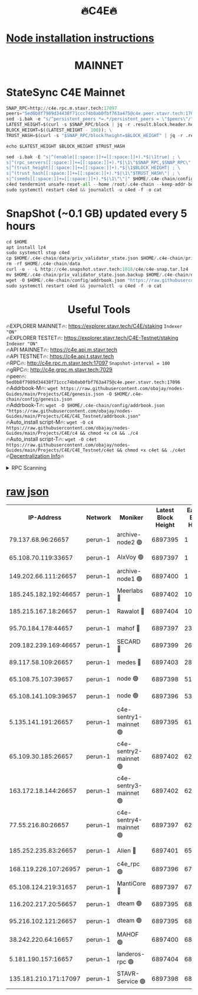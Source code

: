 <h1 align="center"> 🔥C4E🔥</h1>

[Node installation instructions](https://github.com/obajay/nodes-Guides/tree/main/Projects/C4E)
=

<h1 align="center"> MAINNET</h1>

# StateSync C4E Mainnet
```python
SNAP_RPC=http://c4e.rpc.m.stavr.tech:17097
peers="5ed0b8f7989d34438f71ccc74b0ab0fbf763a475@c4e.peer.stavr.tech:17096"
sed -i.bak -e "s/^persistent_peers *=.*/persistent_peers = \"$peers\"/" $HOME/.c4e-chain/config/config.toml
LATEST_HEIGHT=$(curl -s $SNAP_RPC/block | jq -r .result.block.header.height); \
BLOCK_HEIGHT=$((LATEST_HEIGHT - 100)); \
TRUST_HASH=$(curl -s "$SNAP_RPC/block?height=$BLOCK_HEIGHT" | jq -r .result.block_id.hash)

echo $LATEST_HEIGHT $BLOCK_HEIGHT $TRUST_HASH

sed -i.bak -E "s|^(enable[[:space:]]+=[[:space:]]+).*$|\1true| ; \
s|^(rpc_servers[[:space:]]+=[[:space:]]+).*$|\1\"$SNAP_RPC,$SNAP_RPC\"| ; \
s|^(trust_height[[:space:]]+=[[:space:]]+).*$|\1$BLOCK_HEIGHT| ; \
s|^(trust_hash[[:space:]]+=[[:space:]]+).*$|\1\"$TRUST_HASH\"| ; \
s|^(seeds[[:space:]]+=[[:space:]]+).*$|\1\"\"|" $HOME/.c4e-chain/config/config.toml
c4ed tendermint unsafe-reset-all --home /root/.c4e-chain --keep-addr-book
sudo systemctl restart c4ed && journalctl -u c4ed -f -o cat
```
# SnapShot (~0.1 GB) updated every 5 hours
```python
cd $HOME
apt install lz4
sudo systemctl stop c4ed
cp $HOME/.c4e-chain/data/priv_validator_state.json $HOME/.c4e-chain/priv_validator_state.json.backup
rm -rf $HOME/.c4e-chain/data
curl -o - -L http://c4e.snapshot.stavr.tech:1018/c4e/c4e-snap.tar.lz4 | lz4 -c -d - | tar -x -C $HOME/.c4e-chain --strip-components 2
mv $HOME/.c4e-chain/priv_validator_state.json.backup $HOME/.c4e-chain/data/priv_validator_state.json
wget -O $HOME/.c4e-chain/config/addrbook.json "https://raw.githubusercontent.com/obajay/nodes-Guides/main/Projects/C4E/addrbook.json"
sudo systemctl restart c4ed && journalctl -u c4ed -f -o cat
```
 <h1 align="center"> Useful Tools</h1>

🔥EXPLORER MAINNET🔥:  https://explorer.stavr.tech/C4E/staking            `Indexer "ON"` \
🔥EXPLORER TESTET🔥:   https://explorer.stavr.tech/C4E-Testnet/staking     `Indexer "ON"` \
🔥API MAINNET🔥:       https://c4e.api.m.stavr.tech \
🔥API TESTNET🔥:       https://c4e.api.t.stavr.tech \
🔥RPC🔥:               http://c4e.rpc.m.stavr.tech:17097                  `Snapshot-interval = 100` \
🔥gRPC🔥:              http://c4e.grpc.m.stavr.tech:7029 \
🔥peer🔥:              `5ed0b8f7989d34438f71ccc74b0ab0fbf763a475@c4e.peer.stavr.tech:17096` \
🔥Addrbook-M🔥:    ```wget https://raw.githubusercontent.com/obajay/nodes-Guides/main/Projects/C4E/genesis.json -O $HOME/.c4e-chain/config/genesis.json``` \
🔥Addrbook-T🔥:    ```wget -O $HOME/.c4e-chain/config/addrbook.json "https://raw.githubusercontent.com/obajay/nodes-Guides/main/Projects/C4E/C4E_Testnet/addrbook.json"``` \
🔥Auto_install script-M🔥: ```wget -O c4 https://raw.githubusercontent.com/obajay/nodes-Guides/main/Projects/C4E/c4 && chmod +x c4 && ./c4``` \
🔥Auto_install script-T🔥: ```wget -O c4et https://raw.githubusercontent.com/obajay/nodes-Guides/main/Projects/C4E/C4E_Testnet/c4et && chmod +x c4et && ./c4et``` \
🔥[Decentralization Info](https://github.com/obajay/StateSync-snapshots/tree/main/Projects/C4E/Decentralization)🔥




<details>
<summary>RPC Scanning</summary>

<h2 align="center"> We scan nodes in real time every 4 hours. And we provide the final result of RPC endpoints.
We cannot influence the operation of these nodes in any way. </h2>


```python
If Voting Power is higher than 0 --> then the Node is a validator of the network and may be subject to attack and be a potential threat to the chain.
```
```python
We marked such validators with a red symbol
```

</details>

[raw json](https://rpc-check.c4e.stavr.tech/c4e/rpc-c4e-result.json)
=



<table><tr><th>IP-Address</th><th>Network</th><th>Moniker</th><th>Latest Block Height</th><th>Earliest Block Height</th><th>Catching Up</th><th>Tx Index</th><th>Voting Power</th><th>Scan Time</th></tr><tr><td>79.137.68.96:26657</td><td>perun-1</td><td>archive-node2 🟢</td><td>6897395</td><td>1</td><td>False</td><td>on</td><td>0</td><td>2024-01-26T08:27:24.734404908UTC</td></tr><tr><td>65.108.70.119:33657</td><td>perun-1</td><td>AlxVoy 🟢</td><td>6897397</td><td>1</td><td>False</td><td>on</td><td>0</td><td>2024-01-26T08:27:39.217487114UTC</td></tr><tr><td>149.202.66.111:26657</td><td>perun-1</td><td>archive-node1 🟢</td><td>6897400</td><td>1</td><td>False</td><td>on</td><td>0</td><td>2024-01-26T08:27:55.319996763UTC</td></tr><tr><td>185.245.182.192:46657</td><td>perun-1</td><td>Meerlabs 🔴</td><td>6897402</td><td>1051501</td><td>False</td><td>on</td><td>527310</td><td>2024-01-26T08:28:04.737091962UTC</td></tr><tr><td>185.215.167.18:26657</td><td>perun-1</td><td>Rawalot 🔴</td><td>6897404</td><td>1090501</td><td>False</td><td>on</td><td>701423</td><td>2024-01-26T08:28:16.572293903UTC</td></tr><tr><td>95.70.184.178:44657</td><td>perun-1</td><td>mahof 🔴</td><td>6897397</td><td>2342001</td><td>False</td><td>off</td><td>1865533</td><td>2024-01-26T08:27:38.522990759UTC</td></tr><tr><td>209.182.239.169:46657</td><td>perun-1</td><td>SECARD 🔴</td><td>6897399</td><td>2616101</td><td>False</td><td>off</td><td>1136703</td><td>2024-01-26T08:27:50.506949988UTC</td></tr><tr><td>89.117.58.109:26657</td><td>perun-1</td><td>medes 🔴</td><td>6897403</td><td>2826001</td><td>False</td><td>off</td><td>1484927</td><td>2024-01-26T08:28:11.851625854UTC</td></tr><tr><td>65.108.75.107:39657</td><td>perun-1</td><td>node 🟢</td><td>6897398</td><td>5198801</td><td>False</td><td>on</td><td>0</td><td>2024-01-26T08:27:41.618494824UTC</td></tr><tr><td>65.108.141.109:39657</td><td>perun-1</td><td>node 🟢</td><td>6897396</td><td>5303301</td><td>False</td><td>on</td><td>0</td><td>2024-01-26T08:27:27.118196803UTC</td></tr><tr><td>5.135.141.191:26657</td><td>perun-1</td><td>c4e-sentry1-mainnet 🟢</td><td>6897395</td><td>6198001</td><td>False</td><td>on</td><td>0</td><td>2024-01-26T08:27:23.769024019UTC</td></tr><tr><td>65.109.30.185:26657</td><td>perun-1</td><td>c4e-sentry2-mainnet 🟢</td><td>6897402</td><td>6238301</td><td>False</td><td>on</td><td>0</td><td>2024-01-26T08:28:04.381580586UTC</td></tr><tr><td>163.172.18.144:26657</td><td>perun-1</td><td>c4e-sentry3-mainnet 🟢</td><td>6897402</td><td>6239001</td><td>False</td><td>on</td><td>0</td><td>2024-01-26T08:28:05.385474675UTC</td></tr><tr><td>77.55.216.80:26657</td><td>perun-1</td><td>c4e-sentry4-mainnet 🟢</td><td>6897397</td><td>6241001</td><td>False</td><td>on</td><td>0</td><td>2024-01-26T08:27:38.893878043UTC</td></tr><tr><td>185.252.235.83:26657</td><td>perun-1</td><td>Alien 🔴</td><td>6897401</td><td>6502501</td><td>False</td><td>on</td><td>1136703</td><td>2024-01-26T08:27:57.745666586UTC</td></tr><tr><td>168.119.226.107:26957</td><td>perun-1</td><td>c4e_rpc 🟢</td><td>6897396</td><td>6797396</td><td>False</td><td>on</td><td>0</td><td>2024-01-26T08:27:31.559530103UTC</td></tr><tr><td>65.108.124.219:31657</td><td>perun-1</td><td>MantiCore 🔴</td><td>6897397</td><td>6797397</td><td>False</td><td>off</td><td>193320</td><td>2024-01-26T08:27:38.032552387UTC</td></tr><tr><td>116.202.217.20:56657</td><td>perun-1</td><td>dteam 🟢</td><td>6897395</td><td>6800901</td><td>False</td><td>on</td><td>0</td><td>2024-01-26T08:27:24.003608239UTC</td></tr><tr><td>95.216.102.121:26657</td><td>perun-1</td><td>dteam 🟢</td><td>6897395</td><td>6885001</td><td>False</td><td>on</td><td>0</td><td>2024-01-26T08:27:24.342248281UTC</td></tr><tr><td>38.242.220.64:16657</td><td>perun-1</td><td>MAHOF 🟢</td><td>6897400</td><td>6885501</td><td>False</td><td>on</td><td>0</td><td>2024-01-26T08:27:52.885548872UTC</td></tr><tr><td>5.181.190.157:16657</td><td>perun-1</td><td>landeros-rpc 🟢</td><td>6897404</td><td>6894001</td><td>False</td><td>on</td><td>0</td><td>2024-01-26T08:28:16.263352621UTC</td></tr><tr><td>135.181.210.171:17097</td><td>perun-1</td><td>STAVR-Service 🟢</td><td>6897398</td><td>6897001</td><td>False</td><td>on</td><td>0</td><td>2024-01-26T08:27:42.003250216UTC</td></tr></table>
